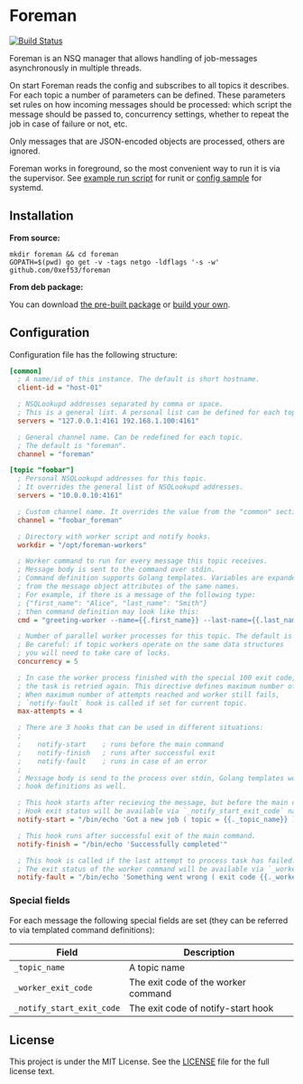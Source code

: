 # Foreman
[![Build Status](https://travis-ci.org/0xef53/foreman.svg?branch=master)](https://travis-ci.org/0xef53/foreman)

Foreman is an NSQ manager that allows handling of job-messages asynchronously in multiple threads.

On start Foreman reads the config and subscribes to all topics it describes. For each topic a number of parameters can be defined. These parameters set rules on how incoming messages should be processed: which script the message should be passed to, concurrency settings, whether to repeat the job in case of failure or not, etc.

Only messages that are JSON-encoded objects are processed, others are ignored.

Foreman works in foreground, so the most convenient way to run it is via the supervisor. See [example run script](https://github.com/0xef53/foreman/tree/master/runit) for runit or [config sample](https://github.com/0xef53/foreman/tree/master/systemd/foreman.service) for systemd.

## Installation

**From source:**

```shell
mkdir foreman && cd foreman
GOPATH=$(pwd) go get -v -tags netgo -ldflags '-s -w' github.com/0xef53/foreman
```

**From deb package:**

You can download [the pre-built package](https://github.com/0xef53/foreman/releases) or [build your own](https://github.com/0xef53/foreman-debian).

## Configuration

Configuration file has the following structure:

```ini
[common]
  ; A name/id of this instance. The default is short hostname.
  client-id = "host-01"

  ; NSQLookupd addresses separated by comma or space.
  ; This is a general list. A personal list can be defined for each topic.
  servers = "127.0.0.1:4161 192.168.1.100:4161"

  ; General channel name. Can be redefined for each topic.
  ; The default is "foreman".
  channel = "foreman"

[topic "foobar"]
  ; Personal NSQLookupd addresses for this topic.
  ; It overrides the general list of NSQLookupd addresses.
  servers = "10.0.0.10:4161"

  ; Custom channel name. It overrides the value from the "common" section.
  channel = "foobar_foreman"

  ; Directory with worker script and notify hooks.
  workdir = "/opt/foreman-workers"

  ; Worker command to run for every message this topic receives.
  ; Message body is sent to the command over stdin.
  ; Command definition supports Golang templates. Variables are expanded
  ; from the message object attributes of the same names.
  ; For example, if there is a message of the following type:
  ; {"first_name": "Alice", "last_name": "Smith"}
  ; then command definition may look like this:
  cmd = "greeting-worker --name={{.first_name}} --last-name={{.last_name}}"

  ; Number of parallel worker processes for this topic. The default is 1.
  ; Be careful: if topic workers operate on the same data structures 
  ; you will need to take care of locks.
  concurrency = 5

  ; In case the worker process finished with the special 100 exit code, 
  ; the task is retried again. This directive defines maximum number of retries.
  ; When maximum number of attempts reached and worker still fails,
  ; `notify-fault` hook is called if set for current topic.
  max-attempts = 4

  ; There are 3 hooks that can be used in different situations:
  ;
  ;    notify-start    ; runs before the main command
  ;    notify-finish   ; runs after successful exit
  ;    notify-fault    ; runs in case of an error
  ;
  ; Message body is send to the process over stdin, Golang templates work for
  ; hook definitions as well.

  ; This hook starts after recieving the message, but before the main command is called.
  ; Hook exit status will be available via `_notify_start_exit_code` name.
  notify-start = "/bin/echo 'Got a new job ( topic = {{._topic_name}} )'"

  ; This hook runs after successful exit of the main command.
  notify-finish = "/bin/echo 'Successfully completed'"

  ; This hook is called if the last attempt to process task has failed.
  ; The exit status of the worker command will be available via `_worker_exit_code` name.
  notify-fault = "/bin/echo 'Something went wrong ( exit code {{._worker_exit_code}} )'"
```

### Special fields

For each message the following special fields are set (they can be referred to via templated command definitions):

| Field                     | Description
| ------------------------- | -----------------------------------
| `_topic_name`             | A topic name
| `_worker_exit_code`       | The exit code of the worker command
| `_notify_start_exit_code` | The exit code of notify-start hook

## License

This project is under the MIT License. See the [LICENSE](https://github.com/0xef53/foreman/blob/master/LICENSE) file for the full license text.

